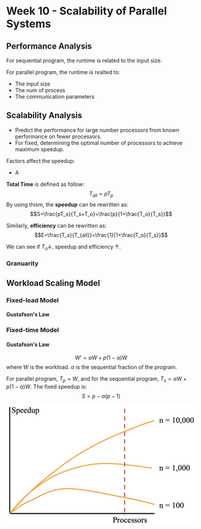 # Week 10 - Scalability of Parallel Systems

## Performance Analysis

For sequential program, the runtime is related to the input size.

For parallel program, the runtime is realted to:
- The input size
- The num of process
- The communication parameters

## Scalability Analysis

- Predict the performance for large number processors from known performance on fewer processors.
- For fixed, determining the optimal number of processors to achieve maximum speedup.

Factors affect the speedup:
- A

**Total Time**  is defined as follow:
$$T_{all} = p T_p$$ 
By using thism, the **speedup** can be rewritten as:
$$S=\frac{pT_s}{T_s+T_o}=\frac{p}{1+\frac{T_o}{T_s}}$$

Similarly, **efficiency** can be rewritten as:
$$E=\frac{T_s}{T_{all}}=\frac{1}{1+\frac{T_o}{T_s}}$$

We can see if $T_o \downarrow$, speedup and efficiency $\uparrow$.

### Granuarity


## Workload Scaling Model

### Fixed-load Model

#### Gustafson's Law

### Fixed-time Model


#### Gustafson's Law

$$W'=\alpha W+p(1-\alpha) W$$
where $W$ is the workload. $\alpha$ is the sequential fraction of the program.

For parallel program, $T_p=W$, and for the sequential program, $T_s=\alpha W+p(1-\alpha) W$. The fixed speedup is:
$$S=p-\alpha (p-1)$$ 

![Alt text](image-5.png)
